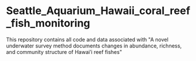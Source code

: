 # Seattle_Aquarium_Hawaii_coral_reef_fish_monitoring
This repository contains all code and data associated with "A novel underwater survey method documents changes in abundance, richness, and community structure of Hawaiʹi reef fishes"
